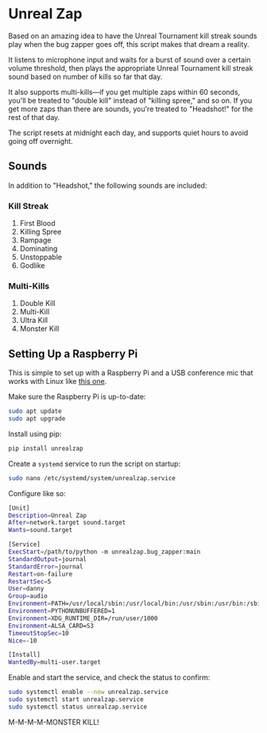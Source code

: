 # Unreal Zap

Based on an amazing idea to have the Unreal Tournament kill streak sounds play when the bug zapper goes off, this script makes that dream a reality.

It listens to microphone input and waits for a burst of sound over a certain volume threshold, then plays the appropriate Unreal Tournament kill streak sound based on number of kills so far that day.

It also supports multi-kills—if you get multiple zaps within 60 seconds, you'll be treated to "double kill" instead of "killing spree," and so on. If you get more zaps than there are sounds, you're treated to "Headshot!" for the rest of that day.

The script resets at midnight each day, and supports quiet hours to avoid going off overnight.

## Sounds

In addition to "Headshot," the following sounds are included:

### Kill Streak

1. First Blood
2. Killing Spree
3. Rampage
4. Dominating
5. Unstoppable
6. Godlike

### Multi-Kills

1. Double Kill
2. Multi-Kill
3. Ultra Kill
4. Monster Kill

## Setting Up a Raspberry Pi

This is simple to set up with a Raspberry Pi and a USB conference mic that works with Linux like [this one](https://www.amazon.com/dp/B0899S421T).

Make sure the Raspberry Pi is up-to-date:

```bash
sudo apt update
sudo apt upgrade
```

Install using pip:

```bash
pip install unrealzap
```

Create a `systemd` service to run the script on startup:

```bash
sudo nano /etc/systemd/system/unrealzap.service
```

Configure like so:

```bash
[Unit]
Description=Unreal Zap
After=network.target sound.target
Wants=sound.target

[Service]
ExecStart=/path/to/python -m unrealzap.bug_zapper:main
StandardOutput=journal
StandardError=journal
Restart=on-failure
RestartSec=5
User=danny
Group=audio
Environment=PATH=/usr/local/sbin:/usr/local/bin:/usr/sbin:/usr/bin:/sbin:/bin  # May need adjustment
Environment=PYTHONUNBUFFERED=1
Environment=XDG_RUNTIME_DIR=/run/user/1000
Environment=ALSA_CARD=S3
TimeoutStopSec=10
Nice=-10

[Install]
WantedBy=multi-user.target
```

Enable and start the service, and check the status to confirm:

```bash
sudo systemctl enable --now unrealzap.service
sudo systemctl start unrealzap.service
sudo systemctl status unrealzap.service
```

M-M-M-M-MONSTER KILL!
